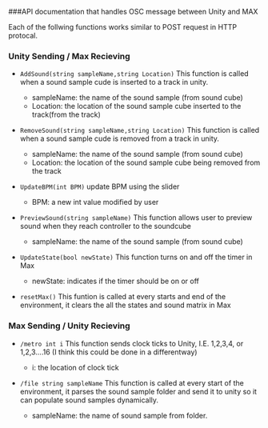 ###API documentation that handles OSC message between Unity and MAX

Each of the follwing functions works similar to POST request in HTTP protocal. 

### Unity Sending / Max Recieving

- ```AddSound(string sampleName,string Location)```
This function is called when a sound sample cude is inserted to a track in unity.
   * sampleName: the name of the sound sample (from sound cube)
   * Location: the location of the sound sample cube inserted to the track(from the track)

- ```RemoveSound(string sampleName,string Location)```
This function is called when a sound sample cude is removed from a track in unity.
  * sampleName: the name of the sound sample (from sound cube)
  * Location: the location of the sound sample cube being removed from the track

- ```UpdateBPM(int BPM)```
update BPM using the slider
  * BPM: a new int value modified by user
  
- ```PreviewSound(string sampleName)```
This function allows user to preview sound when they reach controller to the soundcube
  * sampleName: the name of the sound sample (from sound cube)


- ```UpdateState(bool newState)```
  This function turns on and off the timer in Max
  - newState: indicates if the timer should be on or off

- ```resetMax()```
  This funtion is called at every starts and end of the environment, it clears the all the states and sound matrix in Max


### Max Sending /  Unity Recieving
- ```/metro int i```
  This function sends clock ticks to Unity, I.E. 1,2,3,4, or 1,2,3....16 (I think this could be done in a differentway)
    - i: the location of clock tick

- ```/file string sampleName```
This function is called at every start of the environment, it parses the sound sample folder and send it to unity so it can populate sound samples dynamically.
    - sampleName: the name of sound sample from folder.
  